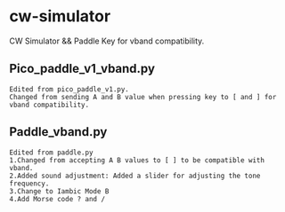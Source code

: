 # cw-simulator
CW Simulator && Paddle Key for vband compatibility.
## Pico_paddle_v1_vband.py   
    Edited from pico_paddle_v1.py. 
    Changed from sending A and B value when pressing key to [ and ] for vband compatibility.
## Paddle_vband.py 
    Edited from paddle.py
    1.Changed from accepting A B values ​​to [ ] to be compatible with vband.
    2.Added sound adjustment: Added a slider for adjusting the tone frequency.
    3.Change to Iambic Mode B
    4.Add Morse code ? and /
    
